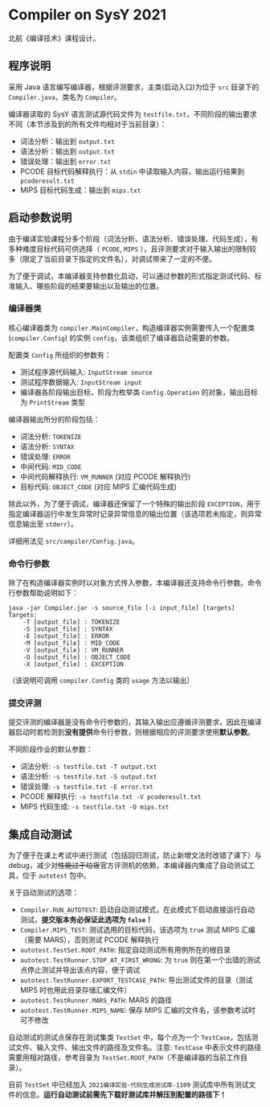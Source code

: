 # Compiler on SysY 2021

北航《编译技术》课程设计。

## 程序说明

采用 Java 语言编写编译器，根据评测要求，主类(启动入口)为位于 `src` 目录下的 `Compiler.java`，类名为 `Compiler`。

编译器读取的 SysY 语言测试源代码文件为 `testfile.txt`，不同阶段的输出要求不同（本节涉及到的所有文件均相对于当前目录）：

- 词法分析：输出到 `output.txt`
- 语法分析：输出到 `output.txt`
- 错误处理：输出到 `error.txt`
- PCODE 目标代码解释执行：从 `stdin` 中读取输入内容，输出运行结果到 `pcoderesult.txt`
- MIPS 目标代码生成：输出到 `mips.txt`

## 启动参数说明

由于编译实验课程分多个阶段（词法分析、语法分析、错误处理、代码生成），有多种难度目标代码可供选择（ `PCODE`, `MIPS` ），且评测要求对于输入输出的限制较多（限定了当前目录下指定的文件名），对调试带来了一定的不便。

为了便于调试，本编译器支持参数化启动，可以通过参数的形式指定测试代码、标准输入、哪些阶段的结果要输出以及输出的位置。

### 编译器类

核心编译器类为 `compiler.MainCompiler`，构造编译器实例需要传入一个配置类 (`compiler.Config`) 的实例 `config`，该类组织了编译器启动需要的参数。

配置类 `Config` 所组织的参数有：

- 测试程序源代码输入: `InputStream source`
- 测试程序数据输入: `InputStream input`
- 编译器各阶段输出目标，阶段为枚举类 `Config.Operation` 的对象，输出目标为 `PrintStream` 类型

编译器输出所分的阶段包括：

- 词法分析: `TOKENIZE`
- 语法分析: `SYNTAX`
- 错误处理: `ERROR`
- 中间代码: `MID_CODE`
- 中间代码解释执行: `VM_RUNNER` (对应 PCODE 解释执行)
- 目标代码: `OBJECT_CODE` (对应 MIPS 汇编代码生成)

除此以外，为了便于调试，编译器还保留了一个特殊的输出阶段 `EXCEPTION`，用于指定编译器运行中发生异常时记录异常信息的输出位置（该选项若未指定，则异常信息输出至 `stderr`）。

详细用法见 `src/compiler/Config.java`。

### 命令行参数

除了在构造编译器实例时以对象方式传入参数，本编译器还支持命令行参数。命令行参数帮助说明如下：

```text
java -jar Compiler.jar -s source_file [-i input_file] [targets]
Targets: 
    -T [output_file] : TOKENIZE
    -S [output_file] : SYNTAX
    -E [output_file] : ERROR
    -M [output_file] : MID_CODE
    -V [output_file] : VM_RUNNER
    -O [output_file] : OBJECT_CODE
    -X [output_file] : EXCEPTION
```

（该说明可调用 `compiler.Config` 类的 `usage` 方法以输出）

### 提交评测

提交评测的编译器是没有命令行参数的，其输入输出应遵循评测要求，因此在编译器启动时若检测到**没有提供**命令行参数，则根据相应的评测要求使用**默认参数**。

不同阶段作业的默认参数：

- 词法分析: `-s testfile.txt -T output.txt`
- 语法分析: `-s testfile.txt -S output.txt`
- 错误处理: `-s testfile.txt -E error.txt`
- PCODE 解释执行: `-s testfile.txt -V pcoderesult.txt`
- MIPS 代码生成: `-s testfile.txt -O mips.txt`

## 集成自动测试

为了便于在课上考试中进行测试（包括回归测试，防止新增文法时改错了课下）与 debug，减少对<del>性能过于垃圾</del>官方评测机的依赖，本编译器内集成了自动测试工具，位于 `autotest` 包中。

关于自动测试的选项：

- `Compiler.RUN_AUTOTEST`: 启动自动测试模式，在此模式下启动直接运行自动测试，**提交版本务必保证此选项为 `false`！**
- `Compiler.MIPS_TEST`: 测试选用的目标代码，该选项为 `true` 测试 MIPS 汇编（需要 MARS），否则测试 PCODE 解释执行
- `autotest.TestSet.ROOT_PATH`: 指定自动测试所有用例所在的根目录
- `autotest.TestRunner.STOP_AT_FIRST_WRONG`: 为 `true` 则在第一个出错的测试点停止测试并导出该点内容，便于调试
- `autotest.TestRunner.EXPORT_TESTCASE_PATH`: 导出测试文件的目录（测试 MIPS 时也用此目录存储汇编文件）
- `autotest.TestRunner.MARS_PATH`: MARS 的路径
- `autotest.TestRunner.MIPS_NAME`: 保存 MIPS 汇编的文件名，该参数考试时可不修改

自动测试的测试点保存在测试集类 `TestSet` 中，每个点为一个 `TestCase`，包括测试文件、输入文件、输出文件的路径及文件名。注意: `TestCase` 中表示文件的路径需要用相对路径，参考目录为 `TestSet.ROOT_PATH`（不是编译器的当前工作目录）。

目前 `TestSet` 中已经加入 `2021编译实验-代码生成测试库-1109` 测试库中所有测试文件的信息。**运行自动测试前需先下载好测试库并解压到配置的路径下！**
